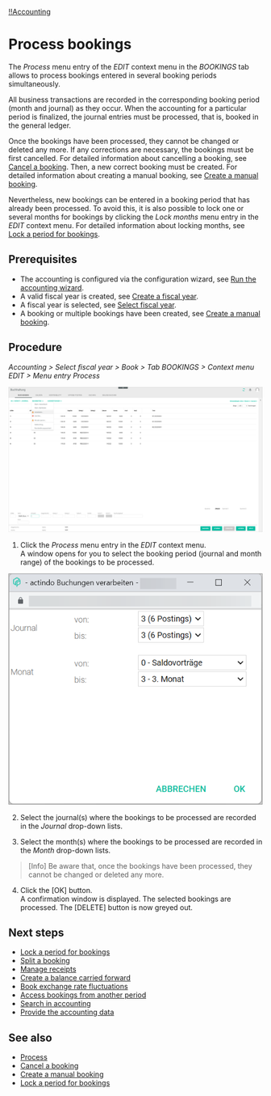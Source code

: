 [!!Accounting](RetailSuiteAccounting)

# Process bookings

The *Process* menu entry of the *EDIT* context menu in the *BOOKINGS* tab allows to process bookings entered in several booking periods simultaneously.

All business transactions are recorded in the corresponding booking period (month and journal) as they occur. When the accounting for a particular period is finalized, the journal entries must be processed, that is, booked in the general ledger.

Once the bookings have been processed, they cannot be changed or deleted any more. If any corrections are necessary, the bookings must be first cancelled. For detailed information about cancelling a booking, see [Cancel a booking](05_CancelBooking.md). Then, a new correct booking must be created. For detailed information about creating a manual booking, see [Create a manual booking](04_CreateManualBooking.md).  

Nevertheless, new bookings can be entered in a booking period that has already been processed. To avoid this, it is also possible to lock one or several months for bookings by clicking the *Lock months* menu entry in the *EDIT* context menu. For detailed information about locking months, see [Lock a period for bookings](08_LockPeriodBookings.md).

## Prerequisites

- The accounting is configured via the configuration wizard, see [Run the accounting wizard](01_RunAccountingWizard.md).
- A valid fiscal year is created, see [Create a fiscal year](04_ManageFiscalYear.md#create-a-fiscal-year).
- A fiscal year is selected, see [Select fiscal year](01_SelectFiscalYear.md).
- A booking or multiple bookings have been created, see [Create a manual booking](05_CreateManualBooking).

## Procedure

*Accounting > Select fiscal year > Book > Tab BOOKINGS > Context menu EDIT > Menu entry Process*

![Process bookings](/Assets/Screenshots/RetailSuiteAccounting/Book/Bookings/Bookings_Process_Bookings.png "[Process bookings]")

1. Click the *Process* menu entry in the *EDIT* context menu.   
A window opens for you to select the booking period (journal and month range) of the bookings to be processed.

  ![Process bookings selection window](/Assets/Screenshots/RetailSuiteAccounting/Book/Bookings/Bookings_Process_Bookings_Window.png "[Process bookings selection window]")

2. Select the journal(s) where the bookings to be processed are recorded in the *Journal* drop-down lists.

3. Select the month(s) where the bookings to be processed are recorded in the *Month* drop-down lists.

  > [Info] Be aware that, once the bookings have been processed, they cannot be changed or deleted any more.

4. Click the [OK] button.   
A confirmation window is displayed. The selected bookings are processed. The [DELETE] button is now greyed out.

## Next steps

- [Lock a period for bookings](08_LockPeriodBookings.md)
- [Split a booking](09_SplitBooking.md)
- [Manage receipts](10_ManageReceipts.md)
- [Create a balance carried forward](11_CreateBalanceCarriedForward.md)
- [Book exchange rate fluctuations](12_BookExchangeRateFluctuations.md)
- [Access bookings from another period](13_AccessBookingsPeriod.md)
- [Search in accounting](14_SearchAccounting.md)
- [Provide the accounting data](15_ProvideAccountingData.md)

## See also

  - [Process](/RetailSuiteAccounting/UserInterface/00_UserInterface.md)
  - [Cancel a booking](05_CancelBooking.md)
  - [Create a manual booking](04_CreateManualBooking.md)
  - [Lock a period for bookings](08_LockPeriodBookings.md)
